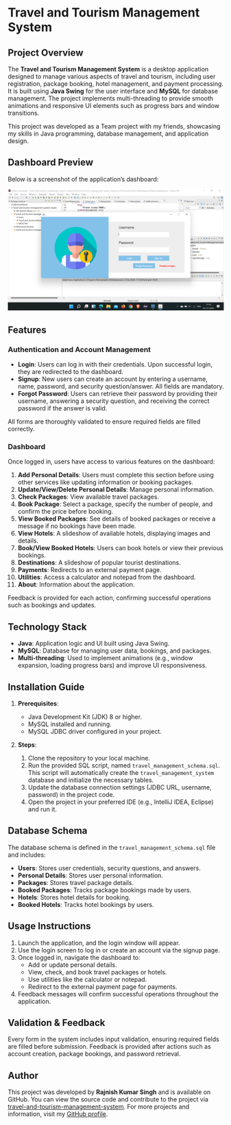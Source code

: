# Travel and Tourism Management System

## Project Overview
The **Travel and Tourism Management System** is a desktop application designed to manage various aspects of travel and tourism, including user registration, package booking, hotel management, and payment processing. It is built using **Java Swing** for the user interface and **MySQL** for database management. The project implements multi-threading to provide smooth animations and responsive UI elements such as progress bars and window transitions.

This project was developed as a Team project with my friends, showcasing my skills in Java programming, database management, and application design.

## Dashboard Preview
Below is a screenshot of the application’s dashboard:


![image alt](https://github.com/Rj-coding/Travel-and-Tourist-Management-System/blob/main/Screenshot%20(74).png?raw=true)

## Features

### Authentication and Account Management
- **Login**: Users can log in with their credentials. Upon successful login, they are redirected to the dashboard.
- **Signup**: New users can create an account by entering a username, name, password, and security question/answer. All fields are mandatory.
- **Forgot Password**: Users can retrieve their password by providing their username, answering a security question, and receiving the correct password if the answer is valid.

All forms are thoroughly validated to ensure required fields are filled correctly.

### Dashboard
Once logged in, users have access to various features on the dashboard:
1. **Add Personal Details**: Users must complete this section before using other services like updating information or booking packages.
2. **Update/View/Delete Personal Details**: Manage personal information.
3. **Check Packages**: View available travel packages.
4. **Book Package**: Select a package, specify the number of people, and confirm the price before booking.
5. **View Booked Packages**: See details of booked packages or receive a message if no bookings have been made.
6. **View Hotels**: A slideshow of available hotels, displaying images and details.
7. **Book/View Booked Hotels**: Users can book hotels or view their previous bookings.
8. **Destinations**: A slideshow of popular tourist destinations.
9. **Payments**: Redirects to an external payment page.
10. **Utilities**: Access a calculator and notepad from the dashboard.
11. **About**: Information about the application.

Feedback is provided for each action, confirming successful operations such as bookings and updates.

## Technology Stack
- **Java**: Application logic and UI built using Java Swing.
- **MySQL**: Database for managing user data, bookings, and packages.
- **Multi-threading**: Used to implement animations (e.g., window expansion, loading progress bars) and improve UI responsiveness.

## Installation Guide

1. **Prerequisites**:
    - Java Development Kit (JDK) 8 or higher.
    - MySQL installed and running.
    - MySQL JDBC driver configured in your project.

2. **Steps**:
    1. Clone the repository to your local machine.
    2. Run the provided SQL script, named `travel_management_schema.sql`. This script will automatically create the `travel_management_system` database and initialize the necessary tables.
    3. Update the database connection settings (JDBC URL, username, password) in the project code.
    4. Open the project in your preferred IDE (e.g., IntelliJ IDEA, Eclipse) and run it.

## Database Schema
The database schema is defined in the `travel_management_schema.sql` file and includes:
- **Users**: Stores user credentials, security questions, and answers.
- **Personal Details**: Stores user personal information.
- **Packages**: Stores travel package details.
- **Booked Packages**: Tracks package bookings made by users.
- **Hotels**: Stores hotel details for booking.
- **Booked Hotels**: Tracks hotel bookings by users.

## Usage Instructions
1. Launch the application, and the login window will appear.
2. Use the login screen to log in or create an account via the signup page.
3. Once logged in, navigate the dashboard to:
    - Add or update personal details.
    - View, check, and book travel packages or hotels.
    - Use utilities like the calculator or notepad.
    - Redirect to the external payment page for payments.
4. Feedback messages will confirm successful operations throughout the application.

## Validation & Feedback
Every form in the system includes input validation, ensuring required fields are filled before submission. Feedback is provided after actions such as account creation, package bookings, and password retrieval.

## Author
This project was developed by **Rajnish Kumar Singh** and is available on GitHub. You can view the source code and contribute to the project via [travel-and-tourism-management-system](https://github.com/Rj-coding/Travel-and-Tourist-Management-System/new/main?filename=README.md). For more projects and information, visit my [GitHub profile](https://github.com/Rj-coding).
